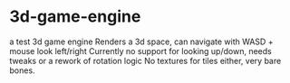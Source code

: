 # 3d-game-engine
a test 3d game engine
Renders a 3d space, can navigate with WASD + mouse look left/right
Currently no support for looking up/down, needs tweaks or a rework of rotation logic
No textures for tiles either, very bare bones.
